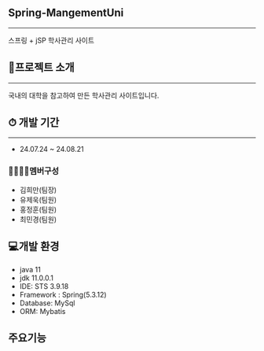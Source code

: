 ## Spring-MangementUni
---
스프링 + jSP 학사관리 사이트
## 🙌프로젝트 소개
---
국내의 대학을 참고하여 만든 학사관리 사이트입니다.
## ⏱ 개발 기간
---
* 24.07.24 ~ 24.08.21

### 👨‍👨‍👧‍👦멤버구성
* 김희만(팀장)
* 유제욱(팀원)
* 홍정훈(팀원)
* 최민경(팀원)

## 💻개발 환경
* java 11
* jdk 11.0.0.1
* IDE: STS 3.9.18
* Framework : Spring(5.3.12)
* Database: MySql
* ORM: Mybatis

## 주요기능
